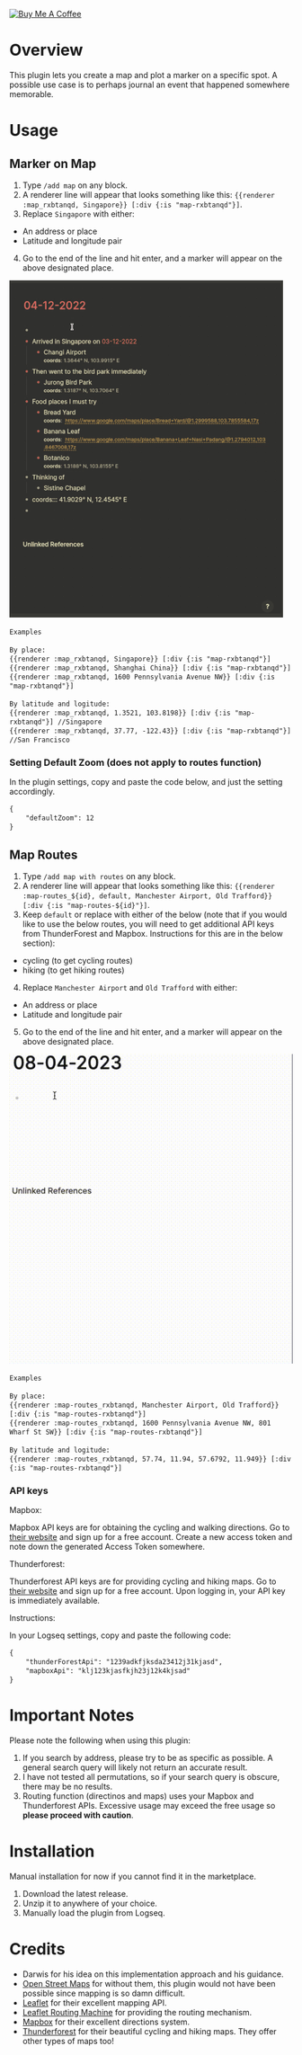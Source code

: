 <a href="https://www.buymeacoffee.com/hkgnp.dev" target="_blank"><img src="https://cdn.buymeacoffee.com/buttons/v2/arial-violet.png" alt="Buy Me A Coffee" style="height: 60px !important;width: 217px !important;" ></a>

# Overview

This plugin lets you create a map and plot a marker on a specific spot. A possible use case is to perhaps journal an event that happened somewhere memorable.

# Usage

## Marker on Map

1. Type `/add map` on any block.
2. A renderer line will appear that looks something like this: `{{renderer :map_rxbtanqd, Singapore}} [:div {:is "map-rxbtanqd"}]`.
3. Replace `Singapore` with either:

- An address or place
- Latitude and longitude pair

4. Go to the end of the line and hit enter, and a marker will appear on the above designated place.

![](/screenshots/demo.gif)

```
Examples

By place:
{{renderer :map_rxbtanqd, Singapore}} [:div {:is "map-rxbtanqd"}]
{{renderer :map_rxbtanqd, Shanghai China}} [:div {:is "map-rxbtanqd"}]
{{renderer :map_rxbtanqd, 1600 Pennsylvania Avenue NW}} [:div {:is "map-rxbtanqd"}]

By latitude and logitude:
{{renderer :map_rxbtanqd, 1.3521, 103.8198}} [:div {:is "map-rxbtanqd"}] //Singapore
{{renderer :map_rxbtanqd, 37.77, -122.43}} [:div {:is "map-rxbtanqd"}] //San Francisco
```

### Setting Default Zoom (does not apply to routes function)

In the plugin settings, copy and paste the code below, and just the setting accordingly.

```
{
    "defaultZoom": 12
}
```

## Map Routes

1. Type `/add map with routes` on any block.
2. A renderer line will appear that looks something like this: `{{renderer :map-routes_${id}, default, Manchester Airport, Old Trafford}} [:div {:is "map-routes-${id}"}]`.
3. Keep `default` or replace with either of the below (note that if you would like to use the below routes, you will need to get additional API keys from ThunderForest and Mapbox. Instructions for this are in the below section):

- cycling (to get cycling routes)
- hiking (to get hiking routes)

4. Replace `Manchester Airport` and `Old Trafford` with either:

- An address or place
- Latitude and longitude pair

5. Go to the end of the line and hit enter, and a marker will appear on the above designated place.

![](/screenshots/demo2.gif)

```
Examples

By place:
{{renderer :map-routes_rxbtanqd, Manchester Airport, Old Trafford}} [:div {:is "map-routes-rxbtanqd"}]
{{renderer :map-routes_rxbtanqd, 1600 Pennsylvania Avenue NW, 801 Wharf St SW}} [:div {:is "map-routes-rxbtanqd"}]

By latitude and logitude:
{{renderer :map-routes_rxbtanqd, 57.74, 11.94, 57.6792, 11.949}} [:div {:is "map-routes-rxbtanqd"}]
```

### API keys

Mapbox:

Mapbox API keys are for obtaining the cycling and walking directions. Go to [their website](https://www.mapbox.com/) and sign up for a free account. Create a new access token and note down the generated Access Token somewhere.

Thunderforest:

Thunderforest API keys are for providing cycling and hiking maps. Go to [their website](https://www.thunderforest.com/) and sign up for a free account. Upon logging in, your API key is immediately available.

Instructions:

In your Logseq settings, copy and paste the following code:

```
{
    "thunderForestApi": "1239adkfjksda23412j31kjasd",
    "mapboxApi": "klj123kjasfkjh23j12k4kjsad"
}
```

# Important Notes

Please note the following when using this plugin:

1. If you search by address, please try to be as specific as possible. A general search query will likely not return an accurate result.
2. I have not tested all permutations, so if your search query is obscure, there may be no results.
3. Routing function (directinos and maps) uses your Mapbox and Thunderforest APIs. Excessive usage may exceed the free usage so **please proceed with caution**.

# Installation

Manual installation for now if you cannot find it in the marketplace.

1. Download the latest release.
2. Unzip it to anywhere of your choice.
3. Manually load the plugin from Logseq.

# Credits

- Darwis for his idea on this implementation approach and his guidance.
- [Open Street Maps](https://www.openstreetmap.org/copyright) for without them, this plugin would not have been possible since mapping is so damn difficult.
- [Leaflet](https://www.leafletjs.com) for their excellent mapping API.
- [Leaflet Routing Machine](https://github.com/perliedman/leaflet-routing-machine) for providing the routing mechanism.
- [Mapbox](https://www.mapbox.com) for their excellent directions system.
- [Thunderforest](https://www.thunderforest.com) for their beautiful cycling and hiking maps. They offer other types of maps too!
